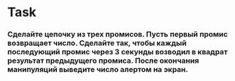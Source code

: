 # Task
### Сделайте цепочку из трех промисов. Пусть первый промис возвращает число. Сделайте так, чтобы каждый последующий промис через 3 секунды возводил в квадрат результат предыдущего промиса. После окончания манипуляций выведите число алертом на экран.